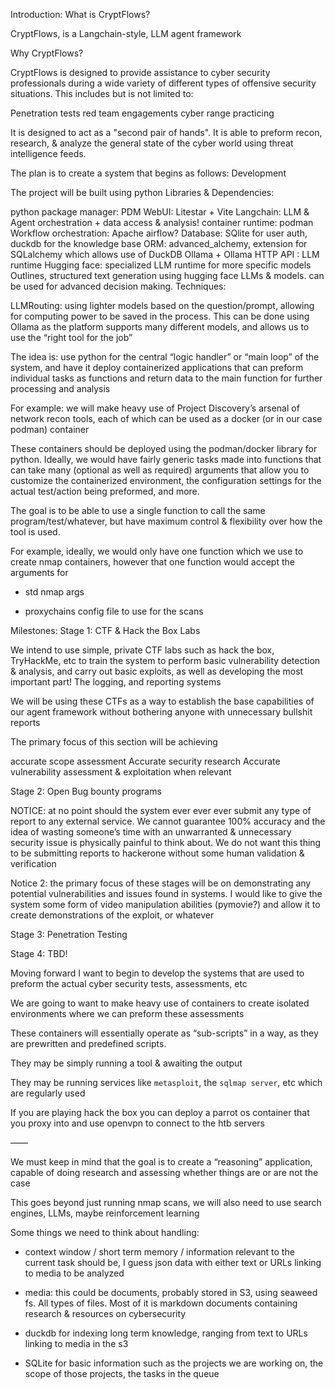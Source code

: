 Introduction:
What is CryptFlows?

CryptFlows, is a Langchain-style, LLM agent framework 

Why CryptFlows?

CryptFlows is designed to provide assistance to cyber security professionals during a wide variety of different types of offensive security situations. This includes but is not limited to:

Penetration tests
red team engagements
cyber range practicing


It is designed to act as a "second pair of hands". It is able to preform recon, research, & analyze the general state of the cyber world using threat intelligence feeds.






The plan is to create a system that begins as follows:
Development 

The project will be built using python 
Libraries & Dependencies:

python package manager: PDM
WebUI: Litestar + Vite
Langchain: LLM & Agent orchestration + data access & analysis!
container runtime: podman
Workflow orchestration: Apache airflow?
Database: SQlite for user auth, duckdb for the knowledge base 
ORM: advanced_alchemy, extension for SQLalchemy which allows use of DuckDB
Ollama + Ollama HTTP API : LLM runtime
Hugging face: specialized LLM runtime for more specific models
Outlines, structured text generation using hugging face LLMs & models. can be used for advanced decision making.
Techniques:

LLMRouting: using lighter models based on the question/prompt, allowing for computing power to be saved in the process. This can be done using Ollama as the platform supports many different models, and allows us to use the “right tool for the job”


The idea is: use python for the central “logic handler” or “main loop” of the system, and have it deploy containerized applications that can preform individual tasks as functions and return data to the main function for further processing and analysis 

For example: we will make heavy use of Project Discovery’s arsenal of network recon tools, each of which can be used as a docker (or in our case podman) container


These containers should be deployed using the podman/docker library for python. Ideally, we would have fairly generic tasks made into functions that can take many (optional as well as required) arguments that allow you to customize the containerized environment, the configuration settings for the actual test/action being preformed, and more.

The goal is to be able to use a single function to call the same program/test/whatever, but have maximum control & flexibility over how the tool is used. 

For example, ideally, we would only have one function which we use to create nmap containers, however that one function would accept the arguments for

- std nmap args

- proxychains config file to use for the scans

Milestones:
Stage 1: CTF & Hack the Box Labs

We intend to use simple, private CTF labs such as hack the box, TryHackMe, etc to train the system to perform basic vulnerability detection & analysis, and carry out basic exploits, as well as developing the most important part! The logging, and reporting systems

We will be using these CTFs as a way to establish the base capabilities of our agent framework without bothering anyone with unnecessary bullshit reports


The primary focus of this section will be achieving 

accurate scope assessment 
Accurate security research
Accurate vulnerability assessment & exploitation when relevant 

Stage 2: Open Bug bounty programs 

NOTICE: at no point should the system ever ever ever submit any type of report to any external service. We cannot guarantee 100% accuracy and the idea of wasting someone’s time with an unwarranted & unnecessary security issue is physically painful to think about. We do not want this thing to be submitting reports to hackerone without some human validation & verification 


Notice 2: the primary focus of these stages will be on demonstrating any potential vulnerabilities and issues found in systems. I would like to give the system some form of video manipulation abilities (pymovie?) and allow it to create demonstrations of the exploit, or whatever 

Stage 3: Penetration Testing 

Stage 4: TBD!


Moving forward I want to begin to develop the systems that are used to preform the actual cyber security tests, assessments, etc

We are going to want to make heavy use of containers to create isolated environments where we can preform these assessments 

These containers will essentially operate as “sub-scripts” in a way, as they are prewritten and predefined scripts. 

They may be simply running a tool & awaiting the output 

They may be running services like `metasploit`, the `sqlmap server`, etc which are regularly used 

If you are playing hack the box you can deploy a parrot os container that you proxy into and use openvpn to connect to the htb servers


——


We must keep in mind that the goal is to create a “reasoning” application, capable of doing research and assessing whether things are or are not the case

This goes beyond just running nmap scans, we will also need to use search engines, LLMs, maybe reinforcement learning

Some things we need to think about handling:

- context window / short term memory / information relevant to the current task should be, I guess json data with either text or URLs linking to media to be analyzed 

- media: this could be documents, probably stored in S3, using seaweed fs. All types of files. Most of it is markdown documents containing research & resources on cybersecurity 

- duckdb for indexing long term knowledge, ranging from text to URLs linking to media in the s3

- SQLite for basic information such as the projects we are working on, the scope of those projects, the tasks in the queue
